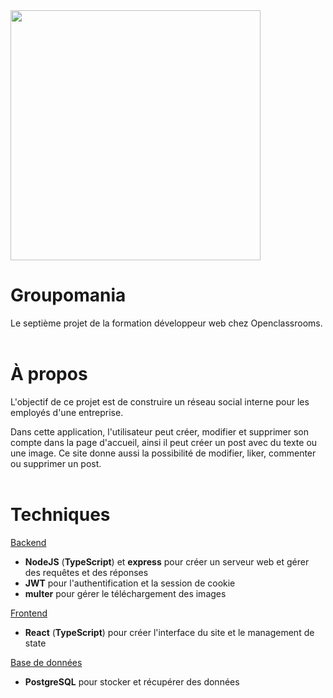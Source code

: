 <img src="https://uploads-ssl.webflow.com/5f4e38c152cd205192a8b27d/5f9299629254ddbe23258547_openclassroomslogo.png" width="400"/>

# Groupomania

Le septième projet de la formation développeur web chez Openclassrooms.
<br />
<br />

# À propos

L'objectif de ce projet est de construire un réseau social interne pour les employés d'une entreprise.

Dans cette application, l'utilisateur peut créer, modifier et supprimer son compte dans la page d'accueil, ainsi il peut créer un post avec du texte ou une image. Ce site donne aussi la possibilité de modifier, liker, commenter ou supprimer un post.
<br />
<br />

# Techniques

<ins>Backend</ins>

- **NodeJS** (**TypeScript**) et **express** pour créer un serveur web et gérer des requêtes et des réponses
- **JWT** pour l'authentification et la session de cookie
- **multer** pour gérer le téléchargement des images

<ins>Frontend</ins>

- **React** (**TypeScript**) pour créer l'interface du site et le management de state

<ins>Base de données</ins>

- **PostgreSQL** pour stocker et récupérer des données
